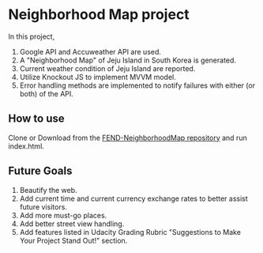 # Neighborhood Map project

In this project,
1. Google API and Accuweather API are used.
2. A "Neighborhood Map" of Jeju Island in South Korea is generated.
3. Current weather condition of Jeju Island are reported.
4. Utilize Knockout JS to implement MVVM model.
4. Error handling methods are implemented to notify failures with either (or both) of the API.


## How to use

Clone or Download from the [FEND-NeighborhoodMap repository](https://github.com/kwonjh90/FEND-NeighborhoodMap/) and run index.html.


## Future Goals
  1. Beautify the web.
  2. Add current time and current currency exchange rates to better assist future visitors.
  3. Add more must-go places.
  4. Add better street view handling.
  5. Add features listed in Udacity Grading Rubric "Suggestions to Make Your Project Stand Out!" section.
